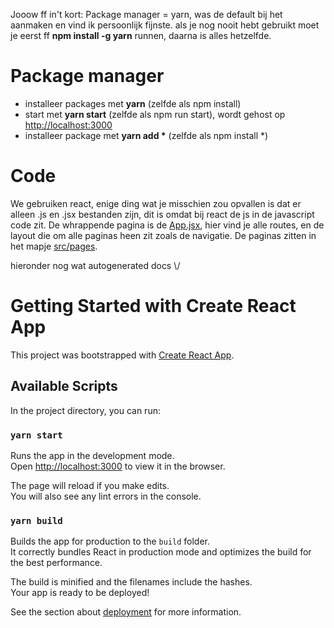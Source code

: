 Jooow ff in't kort:
Package manager = yarn, was de default bij het aanmaken en vind ik persoonlijk fijnste. als je nog nooit hebt gebruikt moet je eerst ff  <b>npm install -g yarn</b> runnen, daarna is alles hetzelfde.

# Package manager
- installeer packages met <b>yarn</b> (zelfde als npm install)
- start met <b>yarn start</b> (zelfde als npm run start), wordt gehost op [http://localhost:3000](http://localhost:3000)
- installeer package met <b>yarn add *</b> (zelfde als npm install *)

# Code
We gebruiken react, enige ding wat je misschien zou opvallen is dat er alleen .js en .jsx bestanden zijn, dit is omdat bij react de js in de javascript code zit.
De whrappende pagina is de [App.jsx](/src/App.jsx), hier vind je alle routes, en de layout die om alle paginas heen zit zoals de navigatie.
De paginas zitten in het mapje [src/pages](src/pages/About.jsx).

hieronder nog wat autogenerated docs \\/

# Getting Started with Create React App

This project was bootstrapped with [Create React App](https://github.com/facebook/create-react-app).

## Available Scripts
In the project directory, you can run:
### `yarn start`
Runs the app in the development mode.\
Open [http://localhost:3000](http://localhost:3000) to view it in the browser.

The page will reload if you make edits.\
You will also see any lint errors in the console.

### `yarn build`
Builds the app for production to the `build` folder.\
It correctly bundles React in production mode and optimizes the build for the best performance.

The build is minified and the filenames include the hashes.\
Your app is ready to be deployed!

See the section about [deployment](https://facebook.github.io/create-react-app/docs/deployment) for more information.